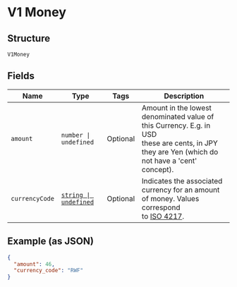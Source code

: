 
# V1 Money

## Structure

`V1Money`

## Fields

| Name | Type | Tags | Description |
|  --- | --- | --- | --- |
| `amount` | `number \| undefined` | Optional | Amount in the lowest denominated value of this Currency. E.g. in USD<br>these are cents, in JPY they are Yen (which do not have a 'cent' concept). |
| `currencyCode` | [`string \| undefined`](../../doc/models/currency.md) | Optional | Indicates the associated currency for an amount of money. Values correspond<br>to [ISO 4217](https://wikipedia.org/wiki/ISO_4217). |

## Example (as JSON)

```json
{
  "amount": 46,
  "currency_code": "RWF"
}
```

